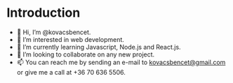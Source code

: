 <h1>Introduction</h1>

- 👋 Hi, I’m @kovacsbencet.
- 👀 I’m interested in web development.
- 🌱 I’m currently learning Javascript, Node.js and React.js.
- 💞️ I’m looking to collaborate on any new project.
- 📫 You can reach me by sending an e-mail to kovacsbencet@gmail.com or give me a call at +36 70 636 5506.

<!---
kovacsbencet/kovacsbencet is a ✨ special ✨ repository because its `README.md` (this file) appears on your GitHub profile.
You can click the Preview link to take a look at your changes.
--->
